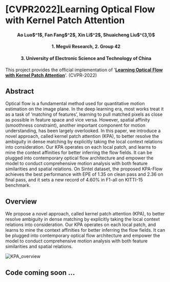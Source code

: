 # [CVPR2022]Learning Optical Flow with Kernel Patch Attention

<h4 align="center">Ao Luo$^1$, Fan Fang$^2$, Xin Li$^2$, Shuaicheng Liu$^{3,1}$</h4>
<h4 align="center">1. Megvii Research,             2. Group 42</h4>
<h4 align="center">3. University of Electronic Science and Technology of China</h4>

This project provides the official implementation of '[**Learning Optical Flow with Kernel Patch Attention**](https://openaccess.thecvf.com/content/CVPR2022/papers/Luo_Learning_Optical_Flow_With_Kernel_Patch_Attention_CVPR_2022_paper.pdf)'. (CVPR-2022)

## Abstract
Optical flow is a fundamental method used for quantitative motion estimation on the image plane. In the deep learning era, most works treat it as a task of ‘matching of features’, learning to pull matched pixels as close as possible in feature space and vice versa. However, spatial affinity (smoothness constraint), another important component for motion understanding, has been largely overlooked. In this paper, we introduce a novel approach, called kernel patch attention (KPA), to better resolve the ambiguity in dense matching by explicitly taking the local context relations into consideration. Our KPA operates on each local patch, and learns to mine the context affinities for better inferring the flow fields. It can be plugged into contemporary optical flow architecture and empower the model to conduct comprehensive motion analysis with both feature similarities and spatial relations. On Sintel dataset, the proposed KPA-Flow achieves the best performance with EPE of 1.35 on clean pass and 2.36 on final pass, and it sets a new record of 4.60% in F1-all on KITTI-15 benchmark.


## Overview

We propose a novel approach, called kernel patch attention (KPA), to better resolve ambiguity in dense matching by explicitly taking the local context relations into consideration. Our KPA operates on each local patch, and learns to mine the context affinities for better inferring the flow fields. It can be plugged into contemporary optical flow architecture and empower the model to conduct comprehensive motion analysis with both feature similarities and spatial relations.

![KPA_overview](https://user-images.githubusercontent.com/47421121/175027700-d267dd6b-2208-41d9-b875-9d33653a8d48.png)


## Code coming soon ...
